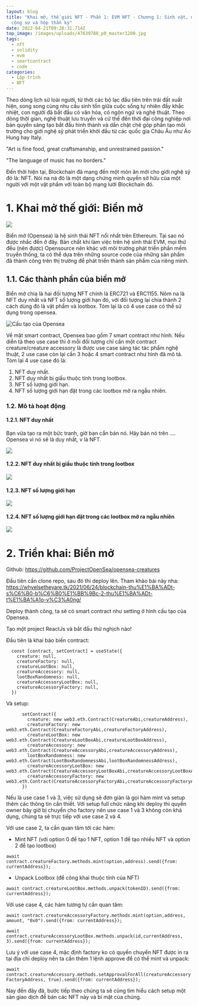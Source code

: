 ```yaml
---
layout: blog
title: "Khai mở, thế giới NFT - Phần 1: EVM NFT - Chương 1: Sinh vật, nhà máy,
  cộng sự và hộp thần kỳ"
date: 2022-04-21T09:28:31.714Z
top_image: /images/uploads/47639788_p0_master1200.jpg
tags:
  - nft
  - solidity
  - evm
  - smartcontract
  - code
categories:
  - Lập trình
  - NFT
---
```

Theo dòng lịch sử loài người, từ thời các bộ lạc đầu tiên trên trái đất xuất hiện, song song cùng nhu cầu sinh tồn giữa cuộc sống tự nhiên đầy khắc nhiệt, con người đã bắt đầu có văn hóa, có ngôn ngữ và nghệ thuật. Theo dòng thời gian, nghệ thuật lưu truyền và cứ thế đến thời đại công nghiệp nơi bản quyền sáng tạo bắt đầu hình thành và dần chặt chẽ góp phần tạo môi trường cho giới nghệ sỹ phát triển khởi đầu từ các quốc gia Châu Âu như Áo Hung hay Italy.

"Art is fine food, great craftsmanship, and unrestrained passion."

"The language of music has no borders."

Đến thời hiện tại, Blockchain đã mang đến một món ăn mới cho giới nghệ sỹ đó là: NFT. Nói na ná đó là một dạng chứng minh quyền sở hữu của một người với một vật phẩm với toàn bộ mạng lưới Blockchain đó.

<!-- more -->

# 1. Khai mở thế giới: Biển mở

![](https://therecord.media/wp-content/uploads/2022/01/OpenSea-1280x720.jpg)

Biển mở (Opensea) là hệ sinh thái NFT nổi nhất trên Ethereum. Tại sao nó được nhắc đến ở đây. Bản chất khi làm việc trên hệ sinh thái EVM, mọi thứ đều (nên được) Opensource nên khác với môi trường phát triển phần mềm truyền thống, ta có thể dựa trên những source code của những sản phẩm đã thành công trên thị trường để phát triển thành sản phẩm của riêng mình.

## 1.1. Các thành phần của biển mở

Biển mở chia là hai đối tượng NFT chính là ERC721 và ERC1155. Nôm na là NFT duy nhất và NFT số lượng giới hạn đó, với đối tượng lại chia thành 2 cách dùng đó là vật phẩm và lootbox. Tóm lại là có 4 use case có thể sử dụng trong opensea.

![Cấu tạo của Opensea](/images/uploads/opensea.png "Cấu tạo của Opensea")

Về mặt smart contract, Opensea bao gồm 7 smart contract như hình. Nếu diễn tả theo use case thì ở mỗi đối tượng chỉ cần một contract creature/creature accessory là được use case sáng tác tác phẩm nghệ thuật, 2 use case còn lại cần 3 hoặc 4 smart contract như hình đã mô tả. Tóm lại 4 use case đó là:

1. NFT duy nhất.
2. NFT duy nhất bị giấu thuộc tính trong lootbox.
3. NFT số lượng giới hạn.
4. NFT số lượng giới hạn đặt trong các lootbox mở ra ngẫu nhiên.

### 1.2. Mô tả hoạt động

#### 1.2.1. NFT duy nhất

Bạn vừa tạo ra một bức tranh, giờ bạn cần bán nó. Hãy bán nó trên .... Opensea vì nó sẽ là duy nhất, v là NFT.

![](/images/uploads/copy-of-nft-creation.png)



#### 1.2.2. NFT duy nhất bị giấu thuộc tính trong lootbox

![](/images/uploads/copy-of-nft-creation-1-.png)

#### 1.2.3. NFT số lượng giới hạn

![](/images/uploads/copy-of-nft-creation-2-.png)

#### 1.2.4. NFT số lượng giới hạn đặt trong các lootbox mở ra ngẫu nhiên

![](/images/uploads/copy-of-nft-creation-3-.png)

# 2. Triển khai: Biển mở

Github: https://github.com/ProjectOpenSea/opensea-creatures

Đầu tiên cần clone repo, sau đó thì deploy lên. Tham khảo bài này nha: https://whyelsetheyare.tk/2021/06/24/blockchain-thu%E1%BA%ADt-s%C6%B0-b%C6%B0%E1%BB%9Bc-2-thu%E1%BA%ADt-t%E1%BA%A1o-v%C3%A0ng/

Deploy thành công, ta sẽ có smart contract như setting ở hình cấu tạo của Opensea. 

Tạo một project ReactJs và bắt đầu thử nghịch nào!

Đầu tiên là khai báo biến contract:

```
  const [contract, setContract] = useState({
    creature: null,
    creatureFactory: null,
    creatureLootBox: null,
    creatureAccessory: null,
    lootBoxRandomness: null,
    creatureAccessoryLootBox: null,
    creatureAccessoryFactory: null,
  })
```

Và setup:

```
      setContract({
        creature: new web3.eth.Contract(CreatureAbi,creatureAddress),
        creatureFactory: new web3.eth.Contract(CreatureFactoryAbi,creatureFactoryAddress),
        creatureLootBox: new web3.eth.Contract(CreatureLootBoxAbi,creatureLootBoxAddress),
        creatureAccessory: new web3.eth.Contract(CreatureAccessoryAbi,creatureAccessoryAddress),
        lootBoxRandomness: new web3.eth.Contract(LootBoxRandomnessAbi,lootBoxRandomnessAddress),
        creatureAccessoryLootBox: new web3.eth.Contract(CreatureAccessoryLootBoxAbi,creatureAccessoryLootBoxAddress),
        creatureAccessoryFactory: new web3.eth.Contract(CreatureAccessoryFactoryAbi,creatureAccessoryFactoryAddress),
      })
```

Nếu là use case 1 và 3, việc sử dụng sẽ đơn giản là gọi hàm mint và setup thêm các thông tin cần thiết. Với setup full chức năng khi deploy thì quyền owner bây giờ bị chuyển cho factory nên use case 1 và 3 không còn khả dụng, chúng ta sẽ trực tiếp với use case 2 và 4.

Với use case 2, ta cần quan tâm tới các hàm:

* Mint NFT (với option 0 để tạo 1 NFT, option 1 để tạo nhiều NFT và option 2 để tạo lootbox)

`await contract.creatureFactory.methods.mint(option,address).send({from: currentAddress});`

* Unpack Lootbox (để công khai thuộc tính của NFT)

`await contract.creatureLootBox.methods.unpack(tokenID).send({from: currentAddress});`

Với use case 4, các hàm tương tự cần quan tâm:

`await contract.creatureAccessoryFactory.methods.mint(option,address, amount, "0x0").send({from: currentAddress});`

`await contract.creatureAccessoryLootBox.methods.unpack(id,currentAddress, 3).send({from: currentAddress});`

Lưu ý với use case 4, mặc định factory ko có quyền chuyển NFT được in ra tại địa chỉ deploy nên ta cần thêm 1 lệnh approve để có thể mint và unpack:

`await contract.creatureAccessory.methods.setApprovalForAll(creatureAccessoryFactoryAddress, true).send({from: currentAddress});`

Nay đến đây đã, bước tiếp theo chúng ta sẽ cùng tìm hiểu cách setup một sàn giao dịch để bán các NFT này và bí mật của chúng.
